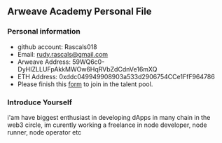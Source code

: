 ## Arweave Academy Personal File

### Personal information

- github account: Rascals018
- Email: rudy.rascals@gmail.com
- Arweave Address: 59WQ6c0-DyHIZLLUFpAkkMWOw6HqRVbZdCdnVe16mXQ
- ETH Address: 0xddc049949908903a533d2906754CCe1FfF964786
- Please finish this [form](https://docs.google.com/forms/d/e/1FAIpQLSfWA5fIIcBgmRppm3jNz5vmf9Mai_QMVil-2pO4r7YKn_Zhtw/viewform?usp=sf_link) to join in the talent pool.

### Introduce Yourself
 i'am have biggest enthusiast in developing dApps in many chain in the web3 circle, im curently working a freelance in node developer, node runner, node operator etc

